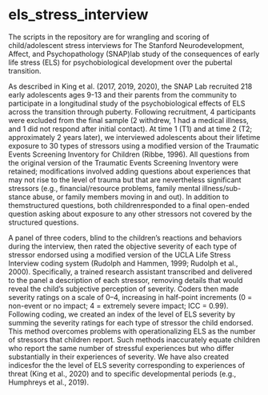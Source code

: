 # els_stress_interview
The scripts in the repository are for wrangling and scoring of child/adolescent stress interviews for The Stanford Neurodevelopment, Affect, and Psychopathology (SNAP)lab study of the consequences of early life stress (ELS) for psychobiological development over the pubertal transition.

As described in King et al. (2017, 2019, 2020), the SNAP Lab recruited 218 early adolescents ages 9-13 and their parents from the community to participate in a longitudinal study of the psychobiological effects of ELS across the transition through puberty. Following recruitment, 4  participants were excluded from the 
final sample (2 withdrew, 1 had a medical illness, and 1 did not respond after initial contact). At time 1 (T1) and at time 2 (T2; approximately 2 years later), 
we interviewed adolescents about their lifetime exposure to 30 types of stressors using a modified version of the Traumatic Events Screening Inventory for 
Children (Ribbe, 1996). All questions from the original version of the Traumatic Events Screening Inventory were retained; modifications involved adding questions about experiences that may not rise to the level of trauma but that are nevertheless significant stressors (e.g., financial/resource problems, family mental illness/sub- stance abuse, or family members moving in and out). In addition to themstructured questions, both childrenresponded to a final open-ended question asking about exposure to any other stressors not covered by the structured questions.

A panel of three coders, blind to the children’s reactions and behaviors during the interview, then rated the objective severity of each type of stressor 
endorsed using a modified version of the UCLA Life Stress Interview coding system (Rudolph and Hammen, 1999; Rudolph et al., 2000). Specifically, a trained 
research assistant transcribed and delivered to the panel a description of each stressor, removing details that would reveal the child’s subjective perception 
of severity. Coders then made severity ratings on a scale of 0–4, increasing in half-point increments (0 = non-event or no impact; 4 = extremely severe impact; 
ICC = 0.99). Following coding, we created an index of the level of ELS severity by summing the severity ratings for each type of stressor the child endorsed. 
This method overcomes problems with operationalizing ELS as the number of stressors that children report. Such methods inaccurately equate children who report the same number of stressful experiences but who differ substantially in their experiences of severity. We have also created indicesfor the the level of ELS severity 
corresponding to experiences of threat (King et al., 2020) and to specific developmental periods (e.g., Humphreys et al., 2019).
